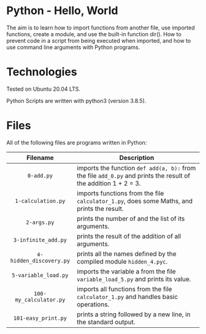 # Python - Hello, World

The aim is to learn how to import functions from another file, use imported functions, create a module, and use the built-in function dir(). How to prevent code in a script from being executed when imported, and how to use command line arguments with Python programs.

# Technologies

Tested on Ubuntu 20.04 LTS.

Python Scripts are written with python3 (version 3.8.5).

# Files

All of the following files are programs written in Python:

| Filename                    | Description
|:---------------------------:| ---------------------------------------------------------------------------------------------------
| `0-add.py`                  | imports the function `def add(a, b):` from the file `add_0.py` and prints the result of the addition 1 + 2 = 3.
| `1-calculation.py`          | imports functions from the file `calculator_1.py`, does some Maths, and prints the result.
| `2-args.py`                 | prints the number of and the list of its arguments.
| `3-infinite_add.py`         | prints the result of the addition of all arguments.
| `4-hidden_discovery.py`     | prints all the names defined by the compiled module `hidden_4.pyc`.
| `5-variable_load.py`        | imports the variable a from the file `variable_load_5.py` and prints its value.
| `100-my_calculator.py`      | imports all functions from the file `calculator_1.py` and handles basic operations.
| `101-easy_print.py`         | prints a string followed by a new line, in the standard output.
